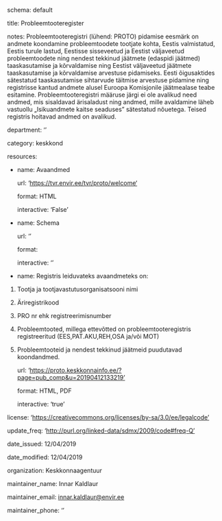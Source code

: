 schema: default

title: Probleemtooteregister

notes: Probleemtooteregistri (lühend: PROTO) pidamise eesmärk on andmete koondamine probleemtoodete tootjate kohta, Eestis valmistatud, Eestis turule lastud, Eestisse sisseveetud ja Eestist väljaveetud probleemtoodete ning nendest tekkinud jäätmete (edaspidi jäätmed) taaskasutamise ja kõrvaldamise ning Eestist väljaveetud jäätmete taaskasutamise ja kõrvaldamise arvestuse pidamiseks. Eesti õigusaktides sätestatud taaskasutamise sihtarvude täitmise arvestuse pidamine ning registrisse kantud andmete alusel Euroopa Komisjonile jäätmealase teabe esitamine. Probleemtooteregistri määruse järgi ei ole avalikud need andmed, mis sisaldavad ärisaladust ning andmed, mille avaldamine läheb vastuollu „Isikuandmete kaitse seaduses” sätestatud nõuetega. Teised registris hoitavad andmed on avalikud.

department: ‘’

category: keskkond

resources:

  - name: Avaandmed

    url: ‘https://tvr.envir.ee/tvr/proto/welcome‘

    format: HTML

    interactive: ‘False’

  - name: Schema

    url: ‘’

    format: 

    interactive: ‘’

  - name: Registris leiduvateks avaandmeteks on:
  
1. Tootja ja tootjavastutusorganisatsooni nimi
2. Äriregistrikood
3. PRO nr ehk registreerimisnumber
4. Probleemtooted, millega ettevõtted on probleemtooteregistris registreeritud (EES,PAT.AKU,REH,OSA ja/või MOT)
5. Probleemtooteid ja nendest tekkinud jäätmeid puudutavad koondandmed.

    url: ‘https://proto.keskkonnainfo.ee/?page=pub_comp&u=20190412133219’

    format: HTML, PDF

    interactive: ‘true’

license: ‘https://creativecommons.org/licenses/by-sa/3.0/ee/legalcode’

update_freq: ‘http://purl.org/linked-data/sdmx/2009/code#freq-Q’

date_issued: 12/04/2019

date_modified: 12/04/2019

organization: Keskkonnaagentuur

maintainer_name: Innar Kaldlaur

maintainer_email: innar.kaldlaur@envir.ee

maintainer_phone: ‘’ 
